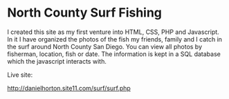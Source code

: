 North County Surf Fishing
=====================

I created this site as my first venture into HTML, CSS, PHP and Javascript. In it I have organized the photos of the fish my friends, family and I catch in the surf around North County San Diego. You can view all photos by fisherman, location, fish or date. The information is kept in a SQL database which the javascript interacts with. 

Live site:

http://danielhorton.site11.com/surf/surf.php
